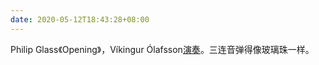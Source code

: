 ```yaml
---
date: 2020-05-12T18:43:28+08:00
---
```

Philip Glass《Opening》，Víkingur Ólafsson[演奏](https://www.youtube.com/watch?v=1P0SW0VskaQ)。三连音弹得像玻璃珠一样。